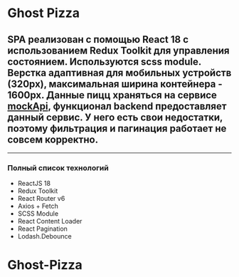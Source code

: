# Ghost Pizza

## SPA реализован с помощью React 18 с использованием Redux Toolkit для управления состоянием. Используются scss module. Верстка адаптивная для мобильных устройств (320px), максимальная ширина контейнера - 1600px. Данные пицц храняться на сервисе [mockApi](https://mockapi.io/), функционал backend предоставляет данный сервис. У него есть свои недостатки, поэтому фильтрация и пагинация работает не совсем корректно.

---

### Полный список технологий

- ReactJS 18
- Redux Toolkit
- React Router v6
- Axios + Fetch
- SCSS Module
- React Content Loader
- React Pagination
- Lodash.Debounce
# Ghost-Pizza
